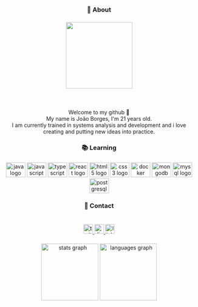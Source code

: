 <h3 align="center">👋 About</h3>

###

<div align="center">
  <img height="175" src="https://media.tenor.com/GfSX-u7VGM4AAAAC/coding.gif"  />
</div>

###

<br clear="both">

<p align="center">Welcome to my github 👋<br>My name is João Borges, I'm 21 years old.<br>I am currently trained in systems analysis and development and i love creating and putting new ideas into practice.</p>

###

<h3 align="center">📚 Learning</h3>

###

<div align="center">
  <img src="https://cdn.jsdelivr.net/gh/devicons/devicon/icons/java/java-plain-wordmark.svg" height="39" width="51" alt="java logo"  />
  <img src="https://cdn.jsdelivr.net/gh/devicons/devicon/icons/javascript/javascript-plain.svg" height="39" width="51" alt="javascript logo"  />
  <img src="https://cdn.jsdelivr.net/gh/devicons/devicon/icons/typescript/typescript-plain.svg" height="39" width="51" alt="typescript logo"  />
  <img src="https://cdn.jsdelivr.net/gh/devicons/devicon/icons/react/react-original-wordmark.svg" height="39" width="51" alt="react logo"  />
  <img src="https://cdn.jsdelivr.net/gh/devicons/devicon/icons/html5/html5-plain-wordmark.svg" height="39" width="51" alt="html5 logo"  />
  <img src="https://cdn.jsdelivr.net/gh/devicons/devicon/icons/css3/css3-plain-wordmark.svg" height="39" width="51" alt="css3 logo"  />
  <img src="https://cdn.jsdelivr.net/gh/devicons/devicon/icons/docker/docker-plain-wordmark.svg" height="39" width="51" alt="docker logo"  />
  <img src="https://cdn.jsdelivr.net/gh/devicons/devicon/icons/mongodb/mongodb-plain-wordmark.svg" height="39" width="51" alt="mongodb logo"  />
  <img src="https://cdn.jsdelivr.net/gh/devicons/devicon/icons/mysql/mysql-original-wordmark.svg" height="39" width="51" alt="mysql logo"  />
  <img src="https://cdn.jsdelivr.net/gh/devicons/devicon/icons/postgresql/postgresql-plain-wordmark.svg" height="39" width="51" alt="postgresql logo"  />
</div>

###

<p align="left"></p>

###

<h3 align="center">📩 Contact</h3>

###

<br clear="both">

<div align="center">
  <a href="https://twitter.com/offjaao" target="_blank">
    <img src="https://img.shields.io/static/v1?message=Twitter&logo=twitter&label=&color=00ACEE&logoColor=white&labelColor=&style=flat" height="25" alt="twitter logo"  />
  </a>
  <a href="jaao#6128" target="_blank">
    <img src="https://img.shields.io/static/v1?message=Discord&logo=discord&label=&color=7289DA&logoColor=white&labelColor=&style=flat" height="25" alt="discord logo"  />
  </a>
  <a href="https://www.linkedin.com/in/offjaao/" target="_blank">
    <img src="https://img.shields.io/static/v1?message=LinkedIn&logo=linkedin&label=&color=0077B5&logoColor=white&labelColor=&style=flat" height="25" alt="linkedin logo"  />
  </a>
</div>

###

<p align="left"></p>

###

<div align="center">
  <img src="https://github-readme-stats.vercel.app/api?hide_title=false&hide_rank=false&show_icons=true&include_all_commits=true&count_private=true&disable_animations=false&theme=dracula&locale=en&hide_border=false&username=offjaao" height="150" alt="stats graph"  />
  <img src="https://github-readme-stats.vercel.app/api/top-langs?locale=en&hide_title=false&layout=compact&card_width=320&langs_count=5&theme=dracula&hide_border=false&username=offjaao" height="150" alt="languages graph"  />
</div>

###

<div align="left">
</div>

###

<br clear="both">

###
